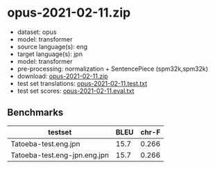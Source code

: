 # opus-2021-02-11.zip

* dataset: opus
* model: transformer
* source language(s): eng
* target language(s): jpn
* model: transformer
* pre-processing: normalization + SentencePiece (spm32k,spm32k)
* download: [opus-2021-02-11.zip](https://object.pouta.csc.fi/Tatoeba-MT-models/eng-jpn/opus-2021-02-11.zip)
* test set translations: [opus-2021-02-11.test.txt](https://object.pouta.csc.fi/Tatoeba-MT-models/eng-jpn/opus-2021-02-11.test.txt)
* test set scores: [opus-2021-02-11.eval.txt](https://object.pouta.csc.fi/Tatoeba-MT-models/eng-jpn/opus-2021-02-11.eval.txt)

## Benchmarks

| testset               | BLEU  | chr-F |
|-----------------------|-------|-------|
| Tatoeba-test.eng.jpn 	| 15.7 	| 0.266 |
| Tatoeba-test.eng-jpn.eng.jpn 	| 15.7 	| 0.266 |

